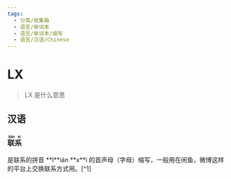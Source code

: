 ```yaml
---
tags:
  - 分类/收集箱
  - 语言/单词本
  - 语言/单词本/缩写
  - 语言/汉语/Chinese
---
```

# LX

> LX 是什么意思

## 汉语

<h3>
  <ruby>联系<rt>lián xì</rt></ruby>
</h3>
是联系的拼音 **l**ián **x**ì 的首声母（字母）缩写，一般用在闲鱼，微博这样的平台上交换联系方式用。[^1]

[^1]: 是 [不懂就问lx是什么意思啊](https://www.xiaohongshu.com/explore/6475d8bb00000000120314ab) 笔记中介绍的。最早在闲鱼上遇见到。